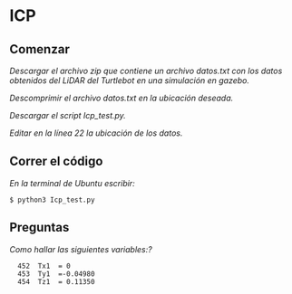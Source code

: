 # ICP

## Comenzar 

_Descargar el archivo zip que contiene un archivo datos.txt con los datos obtenidos del LiDAR del Turtlebot en una simulación en gazebo._

_Descomprimir el archivo datos.txt en la ubicación deseada._

_Descargar el script Icp_test.py._

_Editar en la línea 22 la ubicación de los datos._

## Correr el código

_En la terminal de Ubuntu escribir:_

```
$ python3 Icp_test.py
```
## Preguntas

_Como hallar las siguientes variables:?_

```
  452  Tx1  = 0
  453  Ty1  =-0.04980
  454  Tz1  = 0.11350
```
